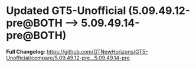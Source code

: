 # Updated GT5-Unofficial (5.09.49.12-pre@BOTH --> 5.09.49.14-pre@BOTH)
**Full Changelog**: https://github.com/GTNewHorizons/GT5-Unofficial/compare/5.09.49.12-pre...5.09.49.14-pre

